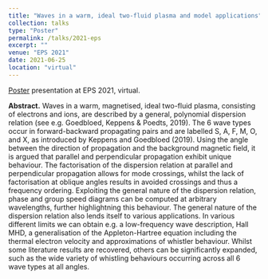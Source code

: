 ```yaml
---
title: "Waves in a warm, ideal two-fluid plasma and model applications"
collection: talks
type: "Poster"
permalink: /talks/2021-eps
excerpt: ""
venue: "EPS 2021"
date: 2021-06-25
location: "virtual"
---
```


[Poster](https://jordidj.github.io/files/eps2021.pdf) presentation at EPS 2021, virtual.

__Abstract.__ Waves in a warm, magnetised, ideal two-fluid plasma, consisting of electrons and ions, are described by a general, polynomial dispersion relation (see e.g. Goedbloed, Keppens & Poedts, 2019). The 6 wave types occur in forward-backward propagating pairs and are labelled S, A, F, M, O, and X, as introduced by Keppens and Goedbloed (2019). Using the angle between the direction of propagation and the background magnetic field, it is argued that parallel and perpendicular propagation exhibit unique behaviour. The factorisation of the dispersion relation at parallel and perpendicular propagation allows for mode crossings, whilst the lack of factorisation at oblique angles results in avoided crossings and thus a frequency ordering. Exploiting the general nature of the dispersion relation, phase and group speed diagrams can be computed at arbitrary wavelengths, further highlightning this behaviour. The general nature of the dispersion relation also lends itself to various applications. In various different limits we can obtain e.g. a low-frequency wave description, Hall MHD, a generalisation of the Appleton-Hartree equation including the thermal electron velocity and approximations of whistler behaviour. Whilst some literature results are recovered, others can be significantly expanded, such as the wide variety of whistling behaviours occurring across all 6 wave types at all angles.
